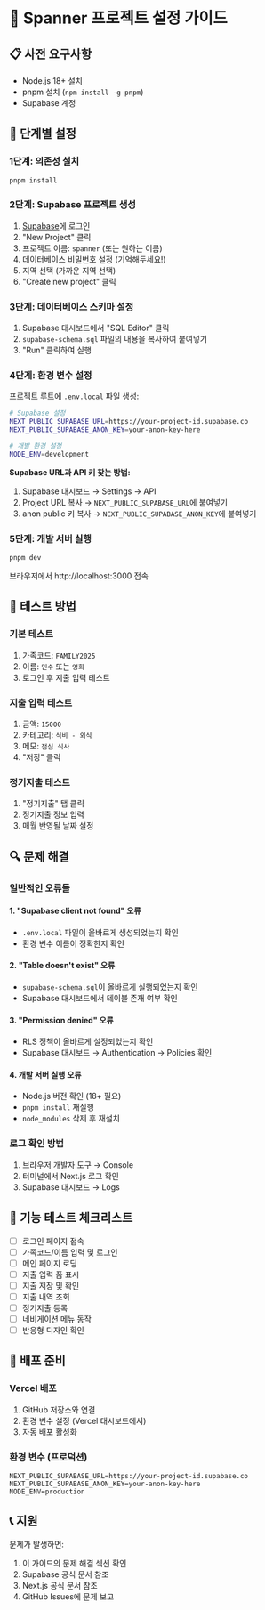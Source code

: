 # 🚀 Spanner 프로젝트 설정 가이드

## 📋 사전 요구사항

- Node.js 18+ 설치
- pnpm 설치 (`npm install -g pnpm`)
- Supabase 계정

## 🔧 단계별 설정

### 1단계: 의존성 설치
```bash
pnpm install
```

### 2단계: Supabase 프로젝트 생성

1. [Supabase](https://supabase.com)에 로그인
2. "New Project" 클릭
3. 프로젝트 이름: `spanner` (또는 원하는 이름)
4. 데이터베이스 비밀번호 설정 (기억해두세요!)
5. 지역 선택 (가까운 지역 선택)
6. "Create new project" 클릭

### 3단계: 데이터베이스 스키마 설정

1. Supabase 대시보드에서 "SQL Editor" 클릭
2. `supabase-schema.sql` 파일의 내용을 복사하여 붙여넣기
3. "Run" 클릭하여 실행

### 4단계: 환경 변수 설정

프로젝트 루트에 `.env.local` 파일 생성:

```bash
# Supabase 설정
NEXT_PUBLIC_SUPABASE_URL=https://your-project-id.supabase.co
NEXT_PUBLIC_SUPABASE_ANON_KEY=your-anon-key-here

# 개발 환경 설정
NODE_ENV=development
```

**Supabase URL과 API 키 찾는 방법:**
1. Supabase 대시보드 → Settings → API
2. Project URL 복사 → `NEXT_PUBLIC_SUPABASE_URL`에 붙여넣기
3. anon public 키 복사 → `NEXT_PUBLIC_SUPABASE_ANON_KEY`에 붙여넣기

### 5단계: 개발 서버 실행

```bash
pnpm dev
```

브라우저에서 http://localhost:3000 접속

## 🧪 테스트 방법

### 기본 테스트
1. 가족코드: `FAMILY2025`
2. 이름: `민수` 또는 `영희`
3. 로그인 후 지출 입력 테스트

### 지출 입력 테스트
1. 금액: `15000`
2. 카테고리: `식비 - 외식`
3. 메모: `점심 식사`
4. "저장" 클릭

### 정기지출 테스트
1. "정기지출" 탭 클릭
2. 정기지출 정보 입력
3. 매월 반영될 날짜 설정

## 🔍 문제 해결

### 일반적인 오류들

#### 1. "Supabase client not found" 오류
- `.env.local` 파일이 올바르게 생성되었는지 확인
- 환경 변수 이름이 정확한지 확인

#### 2. "Table doesn't exist" 오류
- `supabase-schema.sql`이 올바르게 실행되었는지 확인
- Supabase 대시보드에서 테이블 존재 여부 확인

#### 3. "Permission denied" 오류
- RLS 정책이 올바르게 설정되었는지 확인
- Supabase 대시보드 → Authentication → Policies 확인

#### 4. 개발 서버 실행 오류
- Node.js 버전 확인 (18+ 필요)
- `pnpm install` 재실행
- `node_modules` 삭제 후 재설치

### 로그 확인 방법

1. 브라우저 개발자 도구 → Console
2. 터미널에서 Next.js 로그 확인
3. Supabase 대시보드 → Logs

## 📱 기능 테스트 체크리스트

- [ ] 로그인 페이지 접속
- [ ] 가족코드/이름 입력 및 로그인
- [ ] 메인 페이지 로딩
- [ ] 지출 입력 폼 표시
- [ ] 지출 저장 및 확인
- [ ] 지출 내역 조회
- [ ] 정기지출 등록
- [ ] 네비게이션 메뉴 동작
- [ ] 반응형 디자인 확인

## 🚀 배포 준비

### Vercel 배포
1. GitHub 저장소와 연결
2. 환경 변수 설정 (Vercel 대시보드에서)
3. 자동 배포 활성화

### 환경 변수 (프로덕션)
```
NEXT_PUBLIC_SUPABASE_URL=https://your-project-id.supabase.co
NEXT_PUBLIC_SUPABASE_ANON_KEY=your-anon-key-here
NODE_ENV=production
```

## 📞 지원

문제가 발생하면:
1. 이 가이드의 문제 해결 섹션 확인
2. Supabase 공식 문서 참조
3. Next.js 공식 문서 참조
4. GitHub Issues에 문제 보고
